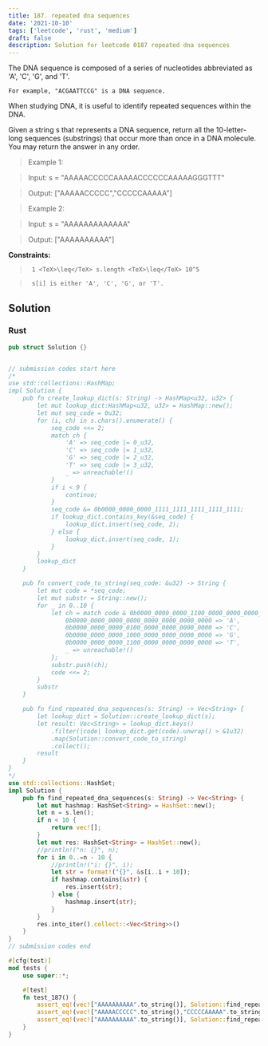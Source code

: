 ```yaml
---
title: 187. repeated dna sequences
date: '2021-10-10'
tags: ['leetcode', 'rust', 'medium']
draft: false
description: Solution for leetcode 0187 repeated dna sequences
---
```


 

  The DNA sequence is composed of a series of nucleotides abbreviated as 'A', 'C', 'G', and 'T'.

  

  	For example, "ACGAATTCCG" is a DNA sequence.

  

  When studying DNA, it is useful to identify repeated sequences within the DNA.

  Given a string s that represents a DNA sequence, return all the 10-letter-long sequences (substrings) that occur more than once in a DNA molecule. You may return the answer in any order.

   

 >   Example 1:

 >   Input: s <TeX>=</TeX> "AAAAACCCCCAAAAACCCCCCAAAAAGGGTTT"

 >   Output: ["AAAAACCCCC","CCCCCAAAAA"]

 >   Example 2:

 >   Input: s <TeX>=</TeX> "AAAAAAAAAAAAA"

 >   Output: ["AAAAAAAAAA"]

   

  **Constraints:**

  

 >   	1 <TeX>\leq</TeX> s.length <TeX>\leq</TeX> 10^5

 >   	s[i] is either 'A', 'C', 'G', or 'T'.


## Solution
### Rust
```rust
pub struct Solution {}


// submission codes start here
/*
use std::collections::HashMap;
impl Solution {
    pub fn create_lookup_dict(s: String) -> HashMap<u32, u32> {
        let mut lookup_dict:HashMap<u32, u32> = HashMap::new();
        let mut seq_code = 0u32;
        for (i, ch) in s.chars().enumerate() {
            seq_code <<= 2;
            match ch {
                'A' => seq_code |= 0_u32,
                'C' => seq_code |= 1_u32,
                'G' => seq_code |= 2_u32,
                'T' => seq_code |= 3_u32,
                _ => unreachable!()
            }
            if i < 9 {
                continue;
            }
            seq_code &= 0b0000_0000_0000_1111_1111_1111_1111_1111;
            if lookup_dict.contains_key(&seq_code) {
                lookup_dict.insert(seq_code, 2);
            } else {
                lookup_dict.insert(seq_code, 1);
            }
        }
        lookup_dict
    }

    pub fn convert_code_to_string(seq_code: &u32) -> String {
        let mut code = *seq_code;
        let mut substr = String::new();
        for _ in 0..10 {
            let ch = match code & 0b0000_0000_0000_1100_0000_0000_0000_0000 {
                0b0000_0000_0000_0000_0000_0000_0000_0000 => 'A',
                0b0000_0000_0000_0100_0000_0000_0000_0000 => 'C',
                0b0000_0000_0000_1000_0000_0000_0000_0000 => 'G',
                0b0000_0000_0000_1100_0000_0000_0000_0000 => 'T',
                _ => unreachable!()
            };
            substr.push(ch);
            code <<= 2;
        }
        substr
    }

    pub fn find_repeated_dna_sequences(s: String) -> Vec<String> {
        let lookup_dict = Solution::create_lookup_dict(s);
        let result: Vec<String> = lookup_dict.keys()
            .filter(|code| lookup_dict.get(code).unwrap() > &1u32)
            .map(Solution::convert_code_to_string)
            .collect();
        result
    }
}
*/
use std::collections::HashSet;
impl Solution {
    pub fn find_repeated_dna_sequences(s: String) -> Vec<String> {
        let mut hashmap: HashSet<String> = HashSet::new();
        let n = s.len();
        if n < 10 {
            return vec![];
        }
        let mut res: HashSet<String> = HashSet::new();
        //println!("n: {}", n);
        for i in 0..=n - 10 {
            //println!("i: {}", i);
            let str = format!("{}", &s[i..i + 10]);
            if hashmap.contains(&str) {
                res.insert(str);
            } else {
                hashmap.insert(str);
            }
        }
        res.into_iter().collect::<Vec<String>>()
    }
}
// submission codes end

#[cfg(test)]
mod tests {
    use super::*;

    #[test]
    fn test_187() {
        assert_eq!(vec!["AAAAAAAAAA".to_string()], Solution::find_repeated_dna_sequences("AAAAAAAAAAA".to_string()));
        assert_eq!(vec!["AAAAACCCCC".to_string(),"CCCCCAAAAA".to_string()], Solution::find_repeated_dna_sequences("AAAAACCCCCAAAAACCCCCCAAAAAGGGTTT".to_string()));
        assert_eq!(vec!["AAAAAAAAAA".to_string()], Solution::find_repeated_dna_sequences("AAAAAAAAAAAAA".to_string()));
    }
}

```
